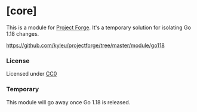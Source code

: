 # [core]

This is a module for [Project Forge](https://projectforge.dev). It's a temporary solution for isolating Go 1.18 changes.

https://github.com/kyleu/projectforge/tree/master/module/go118

### License

Licensed under [CC0](https://creativecommons.org/publicdomain/zero/1.0)

### Temporary

This module will go away once Go 1.18 is released.
